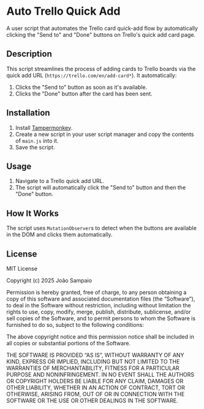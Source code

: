 # Auto Trello Quick Add

A user script that automates the Trello card quick-add flow by automatically
clicking the "Send to" and "Done" buttons on Trello's quick add card page.

## Description

This script streamlines the process of adding cards to Trello boards via the
quick add URL (`https://trello.com/en/add-card*`). It automatically:

1. Clicks the "Send to" button as soon as it's available.
2. Clicks the "Done" button after the card has been sent.

## Installation

1. Install [Tampermonkey](https://www.tampermonkey.net/).
2. Create a new script in your user script manager and copy the contents of
   `main.js` into it.
3. Save the script.

## Usage

1. Navigate to a Trello quick add URL.
2. The script will automatically click the "Send to" button and then the "Done"
   button.

## How It Works

The script uses `MutationObserver`s to detect when the buttons are available in
the DOM and clicks them automatically.

## License

MIT License

Copyright (c) 2025 João Sampaio

Permission is hereby granted, free of charge, to any person obtaining a copy of
this software and associated documentation files (the “Software”), to deal in
the Software without restriction, including without limitation the rights to
use, copy, modify, merge, publish, distribute, sublicense, and/or sell copies
of the Software, and to permit persons to whom the Software is furnished to do
so, subject to the following conditions:

The above copyright notice and this permission notice shall be included in all
copies or substantial portions of the Software.

THE SOFTWARE IS PROVIDED “AS IS”, WITHOUT WARRANTY OF ANY KIND, EXPRESS OR
IMPLIED, INCLUDING BUT NOT LIMITED TO THE WARRANTIES OF MERCHANTABILITY,
FITNESS FOR A PARTICULAR PURPOSE AND NONINFRINGEMENT. IN NO EVENT SHALL THE
AUTHORS OR COPYRIGHT HOLDERS BE LIABLE FOR ANY CLAIM, DAMAGES OR OTHER
LIABILITY, WHETHER IN AN ACTION OF CONTRACT, TORT OR OTHERWISE, ARISING FROM,
OUT OF OR IN CONNECTION WITH THE SOFTWARE OR THE USE OR OTHER DEALINGS IN THE
SOFTWARE.
